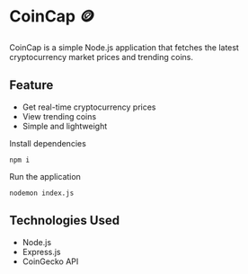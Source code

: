 # CoinCap 🪙

CoinCap is a simple Node.js application that fetches the latest cryptocurrency market prices and trending coins.

## Feature
- Get real-time cryptocurrency prices
- View trending coins
- Simple and lightweight


Install dependencies

	npm i

Run the application

	nodemon index.js

## Technologies Used
- Node.js
- Express.js
- CoinGecko API
